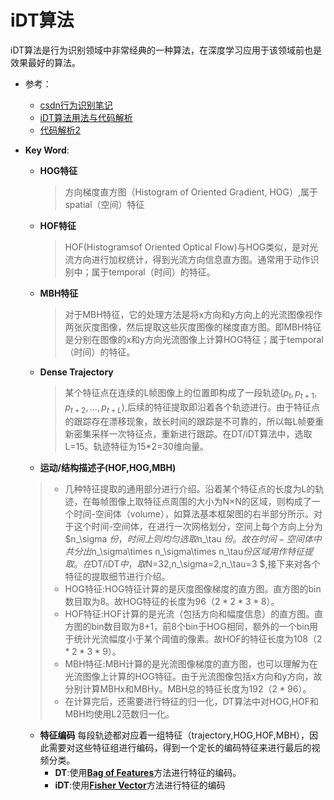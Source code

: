 # iDT算法
iDT算法是行为识别领域中非常经典的一种算法，在深度学习应用于该领域前也是效果最好的算法。

+ 参考：
    +  [csdn行为识别笔记](https://blog.csdn.net/wzmsltw/article/details/53023363)
    +  [iDT算法用法与代码解析](https://blog.csdn.net/wzmsltw/article/details/53221179)
    +  [代码解析2](https://blog.csdn.net/zackzhaoyang/article/details/50881114)
+  **Key Word**:
    +  **HOG特征** 
        > 方向梯度直方图（Histogram of Oriented Gradient, HOG）,属于spatial（空间）特征

    +  **HOF特征**
        > HOF(Histogramsof Oriented Optical Flow)与HOG类似，是对光流方向进行加权统计，得到光流方向信息直方图。通常用于动作识别中；属于temporal（时间）的特征。
    +  **MBH特征**
        > 对于MBH特征，它的处理方法是将x方向和y方向上的光流图像视作两张灰度图像，然后提取这些灰度图像的梯度直方图。即MBH特征是分别在图像的x和y方向光流图像上计算HOG特征；属于temporal（时间）的特征。
    + **Dense Trajectory**
        > 某个特征点在连续的L帧图像上的位置即构成了一段轨迹$(p_t,p_{t+1},p_{t+2},\ldots,p_{t+L})$,后续的特征提取即沿着各个轨迹进行。由于特征点的跟踪存在漂移现象，故长时间的跟踪是不可靠的，所以每L帧要重新密集采样一次特征点，重新进行跟踪。在DT/iDT算法中，选取L=15。轨迹特征为15*2=30维向量。

    + **运动/结构描述子(HOF,HOG,MBH)**
    > + 几种特征提取的通用部分进行介绍。沿着某个特征点的长度为L的轨迹，在每帧图像上取特征点周围的大小为N×N的区域，则构成了一个时间-空间体（volume），如算法基本框架图的右半部分所示。对于这个时间-空间体，在进行一次网格划分，空间上每个方向上分为$n_\sigma $份，时间上则均匀选取$n_\tau $份。故在时间-空间体中共分出$n_\sigma\times n_\sigma\times n_\tau$份区域用作特征提取。在$DT/iDT$中，取$N=32,n_\sigma=2,n_\tau=3 $,接下来对各个特征的提取细节进行介绍。
    > + HOG特征:HOG特征计算的是灰度图像梯度的直方图。直方图的bin数目取为8。故HOG特征的长度为96（$2\ast2\ast3\ast8$）。
    > + HOF特征:HOF计算的是光流（包括方向和幅度信息）的直方图。直方图的bin数目取为8+1，前8个bin于HOG相同，额外的一个bin用于统计光流幅度小于某个阈值的像素。故HOF的特征长度为108（$2\ast2\ast3\ast9$）。
    > + MBH特征:MBH计算的是光流图像梯度的直方图，也可以理解为在光流图像上计算的HOG特征。由于光流图像包括x方向和y方向，故分别计算MBHx和MBHy。MBH总的特征长度为192（$2\ast96$）。
    > + 在计算完后，还需要进行特征的归一化，DT算法中对HOG,HOF和MBH均使用L2范数归一化。
    
    + **特征编码**
每段轨迹都对应着一组特征（trajectory,HOG,HOF,MBH），因此需要对这些特征组进行编码，得到一个定长的编码特征来进行最后的视频分类。
        + **DT**:使用[**Bag of Features**](https://blog.csdn.net/chlele0105/article/details/9633397)方法进行特征的编码。
        + **iDT**:使用[**Fisher Vector**](https://blog.csdn.net/wzmsltw/article/details/52040010)方法进行特征的编码


